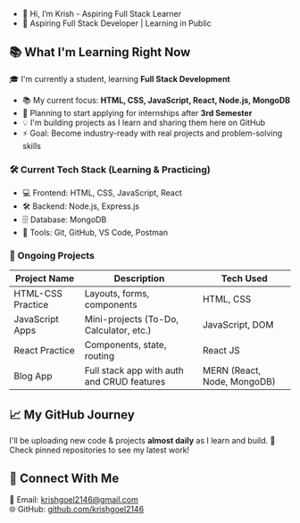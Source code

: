 - 👋 Hi, I’m Krish - Aspiring Full Stack Learner 
- 🌱 Aspiring Full Stack Developer | Learning in Public
## 📚 What I'm Learning Right Now
 🎓 I'm currently a student, learning **Full Stack Development**
- 📚 My current focus: **HTML, CSS, JavaScript, React, Node.js, MongoDB**
- 📌 Planning to start applying for internships after **3rd Semester**
- 💡 I'm building projects as I learn and sharing them here on GitHub
- ⚡ Goal: Become industry-ready with real projects and problem-solving skills
### 🛠️ Current Tech Stack (Learning & Practicing)
- 💻 Frontend: HTML, CSS, JavaScript, React
- 🛠️ Backend: Node.js, Express.js
- 🗄️ Database: MongoDB
- 🔧 Tools: Git, GitHub, VS Code, Postman

### 🚧 Ongoing Projects

| Project Name     | Description                                 | Tech Used                    |
|------------------|---------------------------------------------|------------------------------|
| HTML-CSS Practice | Layouts, forms, components                 | HTML, CSS                    |
| JavaScript Apps  | Mini-projects (To-Do, Calculator, etc.)     | JavaScript, DOM              |
| React Practice   | Components, state, routing                  | React JS                     |
| Blog App         | Full stack app with auth and CRUD features  | MERN (React, Node, MongoDB)  |

## 📈 My GitHub Journey
I'll be uploading new code & projects **almost daily** as I learn and build.
📌 Check pinned repositories to see my latest work!
## 🔗 Connect With Me
📧 Email: krishgoel2146@gmail.com  
🌐 GitHub: [github.com/krishgoel2146](https://github.com/krishgoel2146) 
